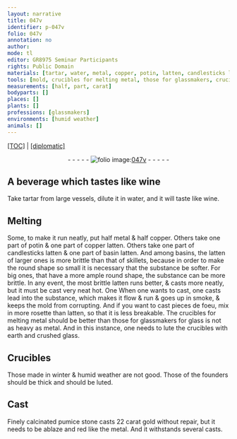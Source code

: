 ```yaml
---
layout: narrative
title: 047v
identifier: p-047v
folio: 047v
annotation: no
author:
mode: tl
editor: GR8975 Seminar Participants
rights: Public Domain
materials: [tartar, water, metal, copper, potin, latten, candlesticks latten, basin latten, lead, rosette, glass, earth, crushed glass, calcinated pumice stone, gold]
tools: [mold, crucibles for melting metal, those for glassmakers, crucibles, Crucibles]
measurements: [half, part, carat]
bodyparts: []
places: []
plants: []
professions: [glassmakers]
environments: [humid weather]
animals: []
---
```


<p><a href="{{ site.baseurl }}/translation/">[TOC]</a> | <a href="{{ site.baseurl }}/texts/p-047v_tc/">[diplomatic]</a></p><div class="folio" align="center">- - - - - <a href="http://gallica.bnf.fr/ark:/12148/btv1b10500001g/f100.image" target="_blank"><img src="https://cu-mkp.github.io/2017-workshop-edition/assets/photo-icon.png" alt="folio image: " style="display:inline-block; margin-bottom:-3px;"/>047v</a> - - - - - </div>  
  

## A beverage which tastes like wine

 
Take <span class="m">tartar</span> from large vessels, dilute it in <span class="m">water</span>, and it will taste like wine.
 
 
  

## Melting

 
Some, to make it run neatly, put <span class="ms">half</span> <span class="m">metal</span> & <span class="ms">half</span> <span class="m">copper</span>. Others take one <span class="ms">part</span> of <span class="m">potin</span> & one <span class="ms">part</span> of <span class="del"><span class="m">copper</span></span> <span class="m">latten</span>. Others take one <span class="ms">part</span> of <span class="m">candlesticks latten</span> & one <span class="ms">part</span> of <span class="m">basin latten</span>. And among basins, the <span class="m">latten</span> of larger ones is more brittle than that of skillets, because in order to make the round shape so small it is necessary that the substance be softer. For big ones, that have a more ample round shape, the substance can be more brittle. In any event, the most brittle <span class="m">latten</span> runs better, & casts more neatly, but it must be cast very <span class="del">neat</span> hot. <span class="del">One</span> When one wants to cast, one casts <span class="m">lead</span> into the substance, which makes it flow & run & goes up in smoke, & keeps the <span class="tl">mold</span> from corrupting. And if you want to cast pieces de foeu, mix in more <span class="m">rosette</span> than <span class="m">latten</span>, so that it is less breakable. The <span class="tl">crucibles for melting <span class="m">metal</span></span> should be better than <span class="tl">those for <span class="pro">glassmakers</span></span> for <span class="m">glass</span> is not as heavy as <span class="m">metal</span>. And in this instance, one needs to lute the <span class="tl">crucibles</span> with <span class="m">earth</span> and <span class="m">crushed glass</span>.
 
 
  

## <span class="tl">Crucibles</span>

 
Those made <span class="tmp">in winter</span> & <span class="env"><span class="tmp">humid weather</span></span> are not good. Those of the founders should be thick and should be luted.
 
 
  

## Cast

 
Finely <span class="m">calcinated pumice stone</span> casts 22 <span class="ms">carat</span> <span class="m">gold</span> without repair, but it needs to be ablaze and red like the <span class="m">metal</span>. And it withstands several casts.
 
